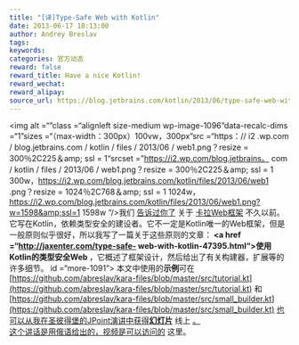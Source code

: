 ```yaml
---
title: "[译]Type-Safe Web with Kotlin"
date: 2013-06-17 18:13:00
author: Andrey Breslav
tags:
keywords:
categories: 官方动态
reward: false
reward_title: Have a nice Kotlin!
reward_wechat:
reward_alipay:
source_url: https://blog.jetbrains.com/kotlin/2013/06/type-safe-web-with-kotlin/
---
```


<img alt =“”class =“alignleft size-medium wp-image-1096”data-recalc-dims =“1”sizes =“（max-width：300px）100vw，300px”src =“https：// i2 .wp.com / blog.jetbrains.com / kotlin / files / 2013/06 / web1.png？resize = 300％2C225＆amp; ssl = 1“srcset =”https://i2.wp.com/blog.jetbrains。 com / kotlin / files / 2013/06 / web1.png？resize = 300％2C225＆amp; ssl = 1 300w，https://i2.wp.com/blog.jetbrains.com/kotlin/files/2013/06/web1 .png？resize = 1024％2C768＆amp; ssl = 1 1024w，https://i2.wp.com/blog.jetbrains.com/kotlin/files/2013/06/web1.png?w=1598&amp;ssl=1 1598w “/>我们 [告诉过你了](http://blog.jetbrains.com/kotlin/2013/01/an-interview-with-andy-selvig-author-of-kara-web-framework/) 关于 [卡拉Web框架](http://karaframework.com/) 不久以前。它写在Kotlin，依赖类型安全的建设者。它不一定是Kotlin唯一的Web框架，但是一般原则似乎很好，所以我写了一篇关于这些原则的文章：<strong> <a href =“http://jaxenter.com/type-safe- web-with-kotlin-47395.html“>使用Kotlin的类型安全Web </a> </strong>，它概述了框架设计，然后给出了有关构建器，扩展等的许多细节。 id =“more-1091”> </span>
本文中使用的<strong>示例</strong>可在 [https://github.com/abreslav/kara-files/blob/master/src/tutorial.kt](https://github.com/abreslav/kara-files/blob/master/src/tutorial.kt) 和 [https://github.com/abreslav/kara-files/blob/master/src/small_builder.kt](https://github.com/abreslav/kara-files/blob/master/src/small_builder.kt) [也可以从我在圣彼得堡的JPoint演讲中获得<strong>幻灯片</strong>](https://prezi.com/hndtabwcfy5h/type-safe-web-with-kotlin-jpoint/) 线上 [。<BR/>
这个讲话是用俄语给出的，视频是可以访问的](http://javapoint.ru/talks/12/) 这里。
